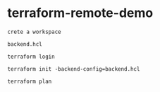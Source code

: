 # terraform-remote-demo

    crete a workspace
    
    backend.hcl
    
    terraform login
    
    terraform init -backend-config=backend.hcl
    
    terraform plan